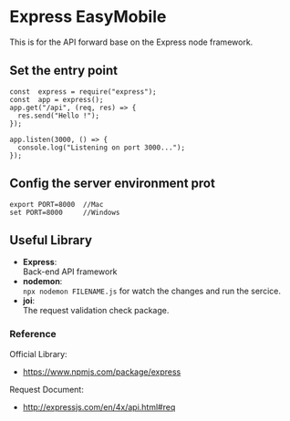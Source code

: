 # Express EasyMobile
This is for the API forward base on the Express node framework.

## Set the entry point
```
const  express = require("express");
const  app = express();
app.get("/api", (req, res) => {
  res.send("Hello !");
});

app.listen(3000, () => {
  console.log("Listening on port 3000...");
});
```

## Config the server environment prot
```
export PORT=8000  //Mac 
set PORT=8000     //Windows
```

## Useful Library
- **Express**:  
Back-end API framework
- **nodemon**:  
```npx nodemon FILENAME.js``` for watch the changes and run the sercice.
- **joi**:  
The request validation check package.


### Reference
Official Library:  
- https://www.npmjs.com/package/express

Request Document:  
- http://expressjs.com/en/4x/api.html#req